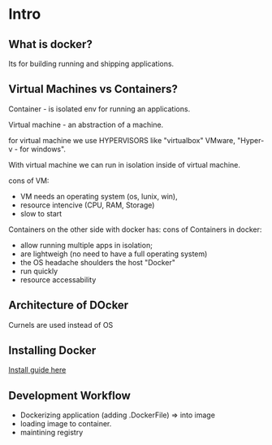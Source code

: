 # Intro

## What is docker?

Its for building running and shipping applications.

## Virtual Machines vs Containers?

Container - is isolated env for running an applications.

Virtual machine - an abstraction of a machine.

for virtual machine we use HYPERVISORS like "virtualbox" VMware, "Hyper-v - for windows".

With virtual machine we can run in isolation inside of virtual machine.

cons of VM:

- VM needs an operating system (os, lunix, win),
- resource  intencive (CPU, RAM, Storage)
- slow to start

Containers on the other side with docker has:
cons of Containers in docker:

- allow running multiple apps in isolation;
- are lightweigh (no need to have a full operating system)
- the OS headache shoulders the host "Docker"
- run quickly
- resource accessability

## Architecture of DOcker

Curnels are used instead of OS

## Installing Docker

<a href="https://docs.docker.com/get-docker/">Install guide here</a>

## Development Workflow

- Dockerizing application (adding .DockerFile) => into image
- loading image to container.
- maintining registry
